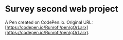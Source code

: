 # Survey second web project

A Pen created on CodePen.io. Original URL: [https://codepen.io/Runrofl/pen/gOrLarx](https://codepen.io/Runrofl/pen/gOrLarx).


